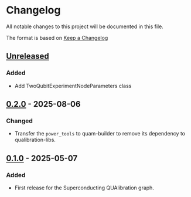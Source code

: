 # Changelog
All notable changes to this project will be documented in this file.

The format is based on [Keep a Changelog](https://keepachangelog.com/en/1.0.0/)

## [Unreleased]
### Added
- Add TwoQubitExperimentNodeParameters class

## [0.2.0] - 2025-08-06
### Changed
- Transfer the `power_tools` to quam-builder to remove its dependency to qualibration-libs.

## [0.1.0] - 2025-05-07
### Added
- First release for the Superconducting QUAlibration graph.

[Unreleased]: https://github.com/qua-platform/qualibration-libs/compare/v0.2.0...HEAD
[0.2.0]: https://github.com/qua-platform/qualibration-libs/releases/tag/v0.2.0
[0.1.0]: https://github.com/qua-platform/qualibration-libs/releases/tag/v0.1.0
